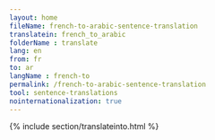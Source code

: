```yaml
---
layout: home
fileName: french-to-arabic-sentence-translation
translatein: french_to_arabic
folderName : translate
lang: en
from: fr
to: ar
langName : french-to
permalink: /french-to-arabic-sentence-translation
tool: sentence-translations
nointernationalization: true
---
```

{% include section/translateinto.html %}
